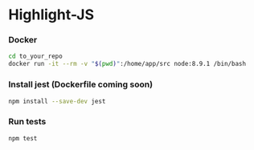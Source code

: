# Highlight-JS

### Docker

```bash
cd to_your_repo
docker run -it --rm -v "$(pwd)":/home/app/src node:8.9.1 /bin/bash
```

### Install jest (Dockerfile coming soon)

```bash
npm install --save-dev jest
```

### Run tests

```bash
npm test
```
